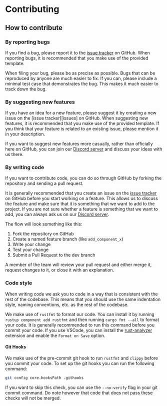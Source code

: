 # Contributing

## How to contribute

### By reporting bugs

If you find a bug, please report it to the [issue tracker](https://github.com/SpoticordMusic/spoticord) on GitHub. When reporting bugs, it is recommended that you make use of the provided template.

When filing your bug, please be as precise as possible. Bugs that can be reproduced by anyone are much easier to fix. If you can, please include a minimal test case that demonstrates the bug. This makes it much easier to track down the bug.

### By suggesting new features

If you have an idea for a new feature, please suggest it by creating a new issue on the [issue tracker][issues] on GitHub. When suggesting new features, it is recommended that you make use of the provided template. If you think that your feature is related to an existing issue, please mention it in your description.

If you want to suggest new features more casually, rather than officially here on GitHub, you can join our [Discord server](https://discord.gg/wRCyhVqBZ5) and discuss your ideas with us there.

### By writing code

If you want to contribute code, you can do so through GitHub by forking the repository and sending a pull request.

It is generally recommended that you create an issue on the [issue tracker](https://github.com/SpoticordMusic/spoticord) on GitHub before you start working on a feature. This allows us to discuss the feature and make sure that it is something that we want to add to the project. If you are not sure whether a feature is something that we want to add, you can always ask us on our [Discord server](https://discord.gg/wRCyhVqBZ5).

The flow will look something like this:

1. Fork the repository on GitHub
2. Create a named feature branch (like `add_component_x`)
3. Write your change
4. Test your change
5. Submit a Pull Request to the dev branch

A member of the team will review your pull request and either merge it, request changes to it, or close it with an explanation.

### Code style

When writing code we ask you to code in a way that is consistent with the rest of the codebase. This means that you should use the same indentation style, naming conventions, etc. as the rest of the codebase.

We make use of `rustfmt` to format our code. You can install it by running `rustup component add rustfmt` and then running `cargo fmt --all` to format your code. It is generally recommended to run this command before you commit your code. If you use VSCode, you can install the [rust-analyzer](https://marketplace.visualstudio.com/items?itemName=matklad.rust-analyzer) extension and enable the `Format on Save` option.

#### Git Hooks

We make use of the pre-commit git hook to run `rustfmt` and `clippy` before you commit your code. To set up the git hooks you can run the following command:

  ```bash
  git config core.hooksPath .githooks
  ```

If you want to skip this check, you can use the `--no-verify` flag in your git commit command. Do note however that code that does not pass these checks will not be merged.